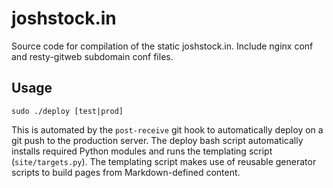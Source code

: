 # joshstock.in

Source code for compilation of the static joshstock.in. Include nginx conf and resty-gitweb subdomain conf files.

## Usage

```
sudo ./deploy [test|prod]
```

This is automated by the `post-receive` git hook to automatically deploy on a
git push to the production server. The deploy bash script automatically
installs required Python modules and runs the templating script
(`site/targets.py`). The templating script makes use of reusable generator
scripts to build pages from Markdown-defined content.

